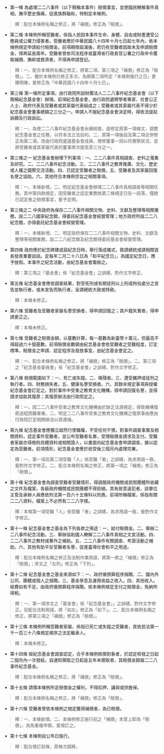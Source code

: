 * 第一條 為處理二二八事件（以下簡稱本事件）賠償事宜，並使國民瞭解事件真相，撫平歷史傷痛，促進族群融和，特制定本條例。

> 釋：配合本條例名稱之修正，將「補償」修正為「賠償」。

* 第二條 本條例所稱受難者，係指人民因本事件生命、身體、自由或財產遭受公務員或公權力侵害者。受難者應於中華民國八十四年十月七日起七年內，依本條例規定申請給付賠償金。前項期限屆滿後，若仍有受難者因故未及申請賠償金，得再延長兩年。受難者曾依司法程序或臺灣省行政長官公署之行政命令獲取補償、撫卹或救濟者，不得再申請登記。

> 釋：一、配合本條例名稱之修正，將第二項、第三項之「補償」修正為「賠償」。二、鑒於本條例已修正多次，為期第二項所定「本條例施行之日」更臻明確，爰修正為「中華民國八十四年十月七日」。

* 第三條 第一條所定事項，由行政院所設財團法人二二八事件紀念基金會（以下簡稱紀念基金會）辦理。前項紀念基金會，由行政院遴聘學者專家、社會公正人士、政府代表及受難者或其家屬代表組成之；受難者或其家屬代表不得少於紀念基金會董事總額之三分之一。申請人不服紀念基金會決定時，得依法提起訴願及行政訴訟。

> 釋：一、為使二二八事件紀念基金會永續經營，遂修定原第一項條文，調整紀念基金會之任務，以符本法立法目的。二、原第一項後段及第二項合併修正為第二項，改由行政院遴選基金會成員、增修董事一詞以符實際狀況，並將受難者或其家屬代表的董事席次提高至三分之一。

* 第三條之一 紀念基金會辦理下列事項：一、二二八事件真相調查、史料之蒐集及研究。二、二二八事件紀念活動。三、二二八事件之教育推廣、文化、歷史或人權之國際交流活動。四、已認定受難者之賠償。五、受難者及其家屬回復名譽之協助。六、其他符合本條例宗旨之相關事項。

> 釋：一、本條新增。二、明定紀念基金會辦理二二八事件真相調查等相關任務。其中第四款規定，因受難者之認定業務依第二條規定已告一段落，僅餘已認定者之賠償事宜，爰予定明。

* 第三條之二 中央政府為保存二二八事件相關文物、史料、文獻及整理等相關業務，設二二八國家紀念館，得委託紀念基金會經營管理；地方政府所設二二八紀念館，亦得委託紀念基金會經營管理。

> 釋：一、本條新增。二、明定政府保存二二八事件相關文物、史料、文獻及整理等相關業務，設二二八紀念館及紀念館得委託基金會經營管理。

* 第四條 政府應於紀念碑建成屆紀念日時，舉行落成儀式，敦請總統或請相關首長發表重要談話。定每年二月二十八日為「和平紀念日」，為國定紀念日，應予放假。本事件之紀念活動，由紀念基金會籌辦之。

> 釋：第三項之「基金會」係「紀念基金會」之誤繕，酌作文字修正。

* 第五條 紀念基金會應依調查結果，對受死刑或有期徒刑以上刑或拘役處分之宣告並執行者，或未宣告而執行者，呈請總統大赦或特赦。

> 釋：本條未修正。

* 第六條 受難者及受難者家屬名譽受損者，得申請回復之；其戶籍失實者，得申請更正之。

> 釋：本條未修正。

* 第七條 受難者之賠償金額，以基數計算，每一基數為新臺幣十萬元，但最高不得超過六十個基數。前項賠償金數額由紀念基金會依受難者之受難程度，訂定標準。賠償金之申請、認定程序及發放事宜，由紀念基金會定之。

> 釋：一、配合本條例名稱之修正，將「補償」修正為「賠償」。二、第三項之「紀念基金委員會」係「紀念基金會」之誤繕，酌作文字修正。

* 第八條 賠償範圍如下：一、死亡或失蹤。二、傷殘者。三、遭受羈押或徒刑之執行者。四、財務損失者。五、健康名譽受損者。六、其餘未規定事項與授權紀念基金會訂定之。對於事件中受害之教育文化機構，得申請回復名譽，並得請求協助其復原；其復原辦法由行政院定之。

> 釋：一、因二二八事件受害之教育文化機構由於缺乏法源規定，導致機構復原過程困難重重。二、明定二二八事件受害之教育文化機構之復原事由應由行政院訂定相關辦法以資遵循。

* 第九條 紀念基金會應獨立超然行使職權，不受任何干預，對事件調查事實及相關資料，認定事件受難者，並公布受難者名單，受理賠償金請求及支付。受難者家屬亦得檢附具體資料或相關證人，以書面向紀念基金會申請調查，據以認定為受難者。前項情形，紀念基金會應於收受後三個月內處理完畢。

> 釋：一、第一項及第二項受難「人」係受難「者」之誤繕，為求用語一致，爰酌作文字修正。二、配合本條例名稱之修正，將第一項之「補償」修正為「賠償」。

* 第十條 紀念基金會為調查受難者受難情形，得調閱政府機關或民間團體所收藏之文件及檔案，各級政府機關或民間團體不得拒絕。其有故意違犯者，該單位主管及承辦人員應依刑法第一百六十五條科以刑責。前項所稱檔案，係指有關二二八資料，檔案上不必然有二二八字樣。

> 釋：本條第一項受難「人」係受難「者」之誤繕，為求用語一致，爰酌作文字修正。

* 第十一條 紀念基金會之基金為下列各款之用途：一、給付賠償金。二、舉辦二二八事件紀念活動。三、舉辦協助國人瞭解二二八事件真相之文宣活動。四、二二八事件之教材或著作之補助。五、二二八事件有關調查、考證活動之補助。六、其他有助平反受難者名譽，促進臺灣社會和平之用途。

> 釋：配合本條例名稱之修正及法制作業用語，將第一款之「補償」修正為「賠償」；序文之「左列」修正為「下列」。

* 第十二條 紀念基金會之基金來源如下：一、政府循預算程序捐贈。二、國內外公司、團體或個人之捐贈。三、基金孳息及運用收益之收入。四、其他收入。經費如有不足，由政府循預算程序捐贈。依本條例規定支付之賠償金，免納所得稅。

> 釋：一、第一項序文之「基金會」係「紀念基金會」」之誤繕，酌作文字修正。另配合法制用語，將「如左」修正為「如下」。二、配合本條例名稱之修正，將第三項之「補償」修正為「賠償」。

* 第十三條 本條例所稱受難者家屬，係指已死亡或失蹤之受難者，其依民法第一千一百三十八條規定順序之法定繼承人。

> 釋：本條未修正。

* 第十四條 經紀念基金會調查認定，合乎本條例賠償對象者，於認定核發之日起二個月內一次發給。自通知領取之日起逾五年未領取者，其賠償金歸屬二二八事件紀念基金。

> 釋：配合本條例名稱之修正，將「補償」修正為「賠償」。

* 第十五條 請領本條例所定賠償金之權利，不得扣押、讓與或供擔保。

> 釋：配合本條例名稱之修正，將「補償」修正為「賠償」。

* 第十六條 受難者曾依本條例之規定獲得補償者，為已賠償。

> 釋：一、本條新增。二、本條例修正施行前之「補償」本質上即為「賠償」，為免重複申領，爰增訂之。

* 第十七條 本條例自公布日施行。

> 釋：配合增訂前條，原條次調移。

